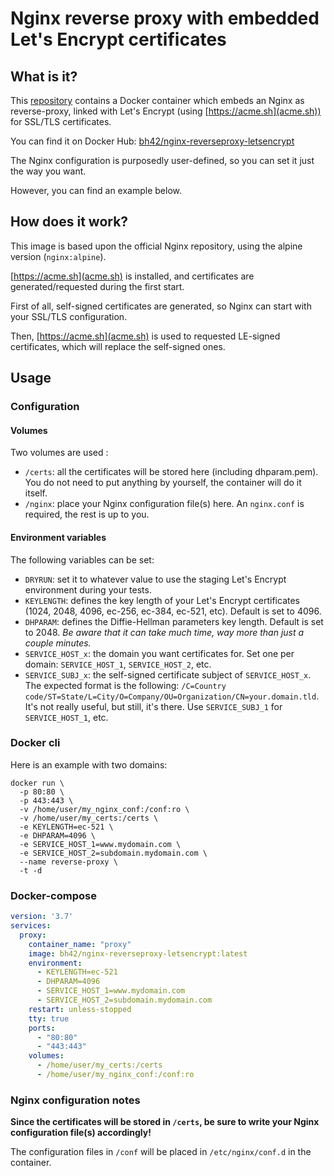 # Nginx reverse proxy with embedded Let's Encrypt certificates

## What is it?

This [repository](https://github.com/bh42/docker-nginx-reverseproxy-letsencrypt) contains a Docker container which embeds an Nginx as reverse-proxy, linked with Let's Encrypt (using [https://acme.sh](acme.sh)) for SSL/TLS certificates.

You can find it on Docker Hub: [bh42/nginx-reverseproxy-letsencrypt](https://hub.docker.com/r/bh42/nginx-reverseproxy-letsencrypt)

The Nginx configuration is purposedly user-defined, so you can set it just the way you want.

However, you can find an example below.

## How does it work?

This image is based upon the official Nginx repository, using the alpine version (`nginx:alpine`).

[https://acme.sh](acme.sh) is installed, and certificates are generated/requested during the first start.

First of all, self-signed certificates are generated, so Nginx can start with your SSL/TLS configuration.

Then, [https://acme.sh](acme.sh) is used to requested LE-signed certificates, which will replace the self-signed ones.

## Usage

### Configuration

#### Volumes

Two volumes are used :
* `/certs`: all the certificates will be stored here (including dhparam.pem). You do not need to put anything by yourself, the container will do it itself.
* `/nginx`: place your Nginx configuration file(s) here. An `nginx.conf` is required, the rest is up to you.

#### Environment variables

The following variables can be set:
* `DRYRUN`: set it to whatever value to use the staging Let's Encrypt environment during your tests.
* `KEYLENGTH`: defines the key length of your Let's Encrypt certificates (1024, 2048, 4096, ec-256, ec-384, ec-521, etc). Default is set to 4096.
* `DHPARAM`: defines the Diffie-Hellman parameters key length. Default is set to 2048. *Be aware that it can take much time, way more than just a couple minutes.*
* `SERVICE_HOST_x`: the domain you want certificates for. Set one per domain: `SERVICE_HOST_1`, `SERVICE_HOST_2`, etc.
* `SERVICE_SUBJ_x`: the self-signed certificate subject of `SERVICE_HOST_x`. The expected format is the following: `/C=Country code/ST=State/L=City/O=Company/OU=Organization/CN=your.domain.tld`. It's not really useful, but still, it's there. Use `SERVICE_SUBJ_1` for `SERVICE_HOST_1`, etc.

### Docker cli

Here is an example with two domains:
```
docker run \
  -p 80:80 \
  -p 443:443 \
  -v /home/user/my_nginx_conf:/conf:ro \
  -v /home/user/my_certs:/certs \
  -e KEYLENGTH=ec-521 \
  -e DHPARAM=4096 \
  -e SERVICE_HOST_1=www.mydomain.com \
  -e SERVICE_HOST_2=subdomain.mydomain.com \
  --name reverse-proxy \
  -t -d
```

### Docker-compose

```yaml
version: '3.7'
services:
  proxy:
    container_name: "proxy"
    image: bh42/nginx-reverseproxy-letsencrypt:latest
    environment:
      - KEYLENGTH=ec-521
      - DHPARAM=4096
      - SERVICE_HOST_1=www.mydomain.com
      - SERVICE_HOST_2=subdomain.mydomain.com
    restart: unless-stopped
    tty: true
    ports:
      - "80:80"
      - "443:443"
    volumes:
      - /home/user/my_certs:/certs
      - /home/user/my_nginx_conf:/conf:ro
```

### Nginx configuration notes

**Since the certificates will be stored in `/certs`, be sure to write your Nginx configuration file(s) accordingly!**

The configuration files in `/conf` will be placed in `/etc/nginx/conf.d` in the container.

